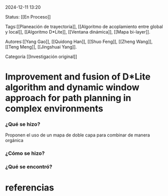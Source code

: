 2024-12-11 13:20

Status: [[En Proceso]]

Tags:[[Planeación de trayectoria]], [[Algoritmo de acoplamiento entre global y local]], [[Algoritmo D*Lite]], [[Ventana dinámica]], [[Mapa bi-layer]].

Autores:[[Yang Gao]], [[Quidong Han]], [[Shuo Feng]], [[Zheng Wang]], [[Teng Meng]], [[Jingshuai Yang]].

Categoría [[Investigación original]]


# Improvement and fusion of D*Lite algorithm and dynamic window approach for path planning in complex environments

### ¿Qué se hizo?
Proponen el uso de un mapa de doble capa para combinar de manera orgánica 


### ¿Cómo se hizo?


### ¿Qué se encontró? 


# referencias

 